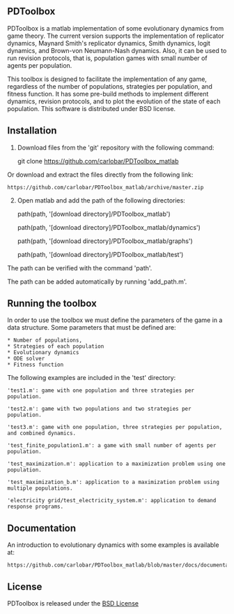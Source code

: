 ## PDToolbox


PDToolbox is a matlab implementation of some evolutionary dynamics from game theory. The current version supports the implementation of replicator dynamics, Maynard Smith's replicator dynamics, Smith dynamics, logit dynamics, and Brown-von Neumann-Nash dynamics. Also, it can be used to run revision protocols, that is, population games with small number of agents per population. 

This toolbox is designed to facilitate the implementation of any game, regardless of the number of populations, strategies per population, and fitness function. It has some pre-build methods to implement different dynamics, revision protocols, and to plot the evolution of the state of each population. This software is distributed under BSD license.


## Installation

1. Download files from the 'git' repository with the following command:


	git clone https://github.com/carlobar/PDToolbox_matlab


Or download and extract the files directly from the following link: 


	https://github.com/carlobar/PDToolbox_matlab/archive/master.zip


2. Open matlab and add the path of the following directories:

	path(path, '[download directory]/PDToolbox_matlab')

	path(path, '[download directory]/PDToolbox_matlab/dynamics')

	path(path, '[download directory]/PDToolbox_matlab/graphs')

	path(path, '[download directory]/PDToolbox_matlab/test')


The path can be verified with the command 'path'.

The path can be added automatically by running 'add_path.m'.



## Running the toolbox

In order to use the toolbox we must define the parameters of the game in a data structure. Some parameters that must be defined are: 

	* Number of populations, 
	* Strategies of each population
	* Evolutionary dynamics
	* ODE solver
	* Fitness function


The following examples are included in the 'test' directory:

	'test1.m': game with one population and three strategies per population.

	'test2.m': game with two populations and two strategies per population.

	'test3.m': game with one population, three strategies per population, and combined dynamics.

	'test_finite_population1.m': a game with small number of agents per population.

	'test_maximization.m': application to a maximization problem using one population.

	'test_maximization_b.m': application to a maximization problem using multiple populations.

	'electricity grid/test_electricity_system.m': application to demand response programs.



## Documentation

An introduction to evolutionary dynamics with some examples is available at:

	https://github.com/carlobar/PDToolbox_matlab/blob/master/docs/documentation.pdf



## License


PDToolbox is released under the [BSD License](http://opensource.org/licenses/BSD-3-Clause)

